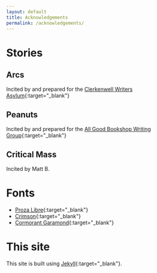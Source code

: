 ```yaml
---
layout: default
title: Acknowledgements
permalink: /acknowledgements/
---
```


# Stories

## Arcs
Incited by and prepared for the [Clerkenwell Writers Asylum](https://clerkenwellwritersasylum.wordpress.com/){:target="_blank"}

## Peanuts
Incited by and prepared for the [All Good Bookshop Writing Group](https://www.meetup.com/AllGoodBookshopWriters){:target="_blank"}

## Critical Mass
Incited by Matt B.

# Fonts
* [Proza Libre](https://bureauroffa.com/about-proza-libre){:target="_blank"}
* [Crimson](https://github.com/skosch/Crimson){:target="_blank"}
* [Cormorant Garamond](https://www.behance.net/gallery/28579883/Cormorant-an-open-source-display-font-family){:target="_blank"}

# This site
This site is built using [Jekyll](https://jekyllrb.com/){:target="_blank"}.
